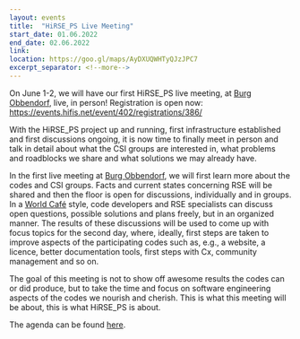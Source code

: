 ```yaml
---
layout: events
title:  "HiRSE_PS Live Meeting"
start_date: 01.06.2022
end_date: 02.06.2022
link: 
location: https://goo.gl/maps/AyDXUQWHTyQJzJPC7
excerpt_separator: <!--more-->
---
```


On June 1-2, we will have our first HiRSE_PS live meeting, at [Burg Obbendorf](https://goo.gl/maps/966SQ17KG9U6JCo87), live, in person! Registration is open now: <https://events.hifis.net/event/402/registrations/386/>
<!--more-->

With the HiRSE_PS project up and running, first infrastructure established and first discussions ongoing, it is now time to finally meet in person and talk in detail about what the CSI groups are interested in, what problems and roadblocks we share and what solutions we may already have.

In the first live meeting at [Burg Obbendorf](https://goo.gl/maps/966SQ17KG9U6JCo87), we will first learn more about the codes and CSI groups. Facts and current states concerning RSE will be shared and then the floor is open for discussions, individually and in groups. In a [World Café](https://en.wikipedia.org/wiki/World_caf%C3%A9_(conversation)) style, code developers and RSE specialists can discuss open questions, possible solutions and plans freely, but in an organized manner. The results of these discussions will be used to come up with focus topics for the second day, where, ideally, first steps are taken to improve aspects of the participating codes such as, e.g., a website, a licence, better documentation tools, first steps with Cx, community management and so on.

The goal of this meeting is not to show off awesome results the codes can or did produce, but to take the time and focus on software engineering aspects of the codes we nourish and cherish. This is what this meeting will be about, this is what HiRSE_PS is about.

The agenda can be found [here](../assets/data/InPersonMeeting_HiRSE_PS_2022_agenda_draft.pdf).


